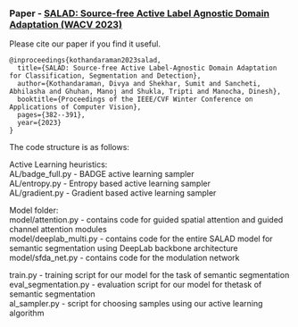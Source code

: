 ### Paper - [**SALAD: Source-free Active Label Agnostic Domain Adaptation (WACV 2023)**](https://arxiv.org/abs/2205.12840)

Please cite our paper if you find it useful.

```
@inproceedings{kothandaraman2023salad,
  title={SALAD: Source-free Active Label-Agnostic Domain Adaptation for Classification, Segmentation and Detection},
  author={Kothandaraman, Divya and Shekhar, Sumit and Sancheti, Abhilasha and Ghuhan, Manoj and Shukla, Tripti and Manocha, Dinesh},
  booktitle={Proceedings of the IEEE/CVF Winter Conference on Applications of Computer Vision},
  pages={382--391},
  year={2023}
}
```


The code structure is as follows:

Active Learning heuristics: <br>
AL/badge_full.py - BADGE active learning sampler <br>
AL/entropy.py - Entropy based active learning sampler <br>
AL/gradient.py - Gradient based active learning sampler <br>

Model folder: <br>
model/attention.py - contains code for guided spatial attention and guided channel attention modules <br>
model/deeplab_multi.py - contains code for the entire SALAD model for semantic segmentation using DeepLab backbone architecture <br>
model/sfda_net.py - contains code for the modulation network <br>

train.py - training script for our model for the task of semantic segmentation <br>
eval_segmentation.py - evaluation script for our model for thetask of semantic segmentation <br>
al_sampler.py - script for choosing samples using our active learning algorithm <br>


